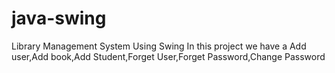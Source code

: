 # java-swing
Library Management System Using Swing
In this project we have a Add user,Add book,Add Student,Forget User,Forget Password,Change Password
